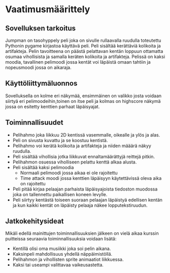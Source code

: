 # Vaatimusmäärittely

## Sovelluksen tarkoitus

Jumpman on tasohyppely peli joka on sivulle rullaavalla ruudulla toteutettu Pythonin pygame kirjastoa käyttävä peli. Peli sisältää kerättäviä kolikoita ja artifakteja. Pelin tavoitteena on päästä pelattavan kentän loppuun ottamatta osumaa vihollisista ja samalla keräten kolikoita ja artifakteja. Pelissä on kaksi moodia, tavallinen pelimoodi jossa kentät voi läpäistä omaan tahtiin ja nopeusmoodi jossa on aikaraja.   

## Käyttöliittymäluonnos

Sovelluksella on kolme eri näkymää, ensimmäinen on valikko josta voidaan siirtyä eri pelimoodeihin,toinen on itse peli ja kolmas on highscore näkymä jossa on esitetty kenttien parhaat läpäisyajat.

## Toiminnallisuudet

- Pelihahmo joka liikkuu 2D kentissä vasemmalle, oikealle ja ylös ja alas. 
- Peli on sivusta kuvattu ja se koostuu kentistä.
- Pelihahmo voi kerätä kolikoita ja artifakteja ja niiden määärä näkyy ruudulla.
- Peli sisältää vihollisia jotka liikkuvat ennaltamäärättyjä reittejä pitkin. 
- Pelihahmon osuessa viholliseen pelattu kenttä alkaa alusta. 
- Peli sisältää kaksi pelimoodia
	- Normaali pelimoodi jossa aikaa ei ole rajoitettu
	- Time attack moodi jossa kenttien läpäisyyn käytettävissä oleva aika on rajoitettu
- Peli pitää kirjaa pelaajan parhaista läpäisyajoista tiedoston muodossa joka on tallennettu paikallisen koneen levylle.
- Peli siirtyy kentästä toiseen suoraan pelaajan läpäistyä edellisen kentän ja kun kaikki kentät on läpäisty pelaaja näkee lopputekstiruudun.

## Jatkokehitysideat

Mikäli edellä mainittujen toiminnallisuuksien jälkeen on vielä aikaa kurssin puitteissa seuraavia toiminnallisuuksia voidaan lisätä:

- Kentillä olisi oma musiikki joka soi pelin aikana.
- Kaksinpeli mahdollisuus yhdellä näppäimistöllä.
- Pelihahmon ja vihollisten sprite animaatiot liikkuessa.
- Kaksi tai useampi valittavaa vaikeusastetta.